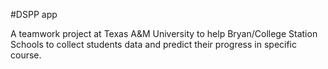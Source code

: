 #DSPP app

A teamwork project at Texas A&M University to help Bryan/College Station Schools to collect students data and predict their progress in specific course.
